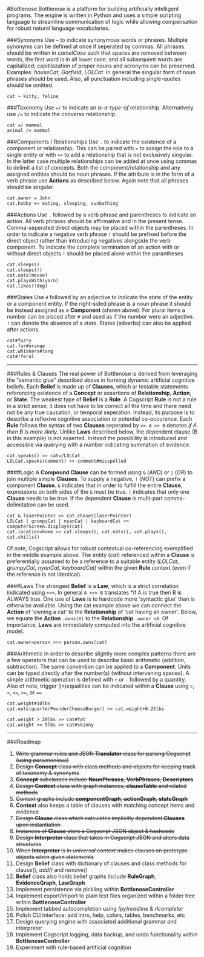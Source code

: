 #Bottlenose
Bottlenose is a platform for building artificially intelligent programs. The engine is written in Python and uses a simple scripting language to streamline communication of logic while allowing compensation for robust natural language vocabularies.

###Synonyms
Use `~` to indicate synonymous words or phrases. Multiple synonyms can be defined at once if seperated by commas. All phrases should be written in *camelCase* such that spaces are removed between words, the first word is in all lower case, and all subsequent words are capitalized; capitilazation of proper nouns and acronyms can be preserved. Examples: *houseCat*, *Garfield*, *LOLCat*. In general the singular form of noun phrases should be used. Also, all punctuation including single-quotes should be omitted.
```
cat ~ kitty, feline
```

###Taxonomy
Use `=/` to indicate an *is-a-type-of* relationship. Alternatively use `/=` to indicate the converse relationship. 
```
cat =/ mammal
animal /= mammal
```

###Components / Relationships
Use `.` to indicate the existence of a component or relationship. This can be paired with `=` to assign the role to a single entity or with `+=` to add a relationship that is not exclusively singular. In the latter case multiple relationships can be added at once using commas to delimit a list of concepts. Both the component/relationship and any assigned entities should be noun phrases. If the attribute is in the form of a verb phrase use **Actions** as described below. Again note that all phrases should be singular.
```
cat.owner = John
cat.hobby += eating, sleeping, sunbathing
```

###Actions
Use `.` followed by a verb phrase and parentheses to indicate an action. All verb phrases should be affirmative and in the present tense. Comma-seperated direct objects may be placed within the parentheses. In order to indicate a negative verb phrase `!` should be prefixed before the direct object rather than introducing negatives alongside the verb component. To indicate the complete termination of an action with or without direct objects `!` should be placed alone within the parantheses
```
cat.sleeps()
cat.sleeps(!)
cat.eats(mouse)
cat.playsWith(yarn)
cat.likes(!dog)
```

###States
Use `#` followed by an adjective to indicate the state of the entity or a component entity. If the right-sided phrase is a noun phrase it should be instead assigned as a **Component** (shown above). For plural items a number can be placed after `#` and used as if the number were an adjective. `!` can denote the absence of a state. States (adverbs) can also be applied after actions.
```
cat#furry
cat.fur#orange
cat.whiskers#long
cat#!feral
```

---
###Rules & Clauses
The real power of Bottlenose is derived from leveraging the "semantic glue" described above in forming dynamic artificial cognitive beliefs. Each **Belief** is made up of **Clauses**, which ar testable statements referencing existence of a **Concept** or assertions of **Relationship**, **Action**, or **State**. The weakest type of **Belief** is a **Rule**. A Cogscript **Rule** is not a rule in a  strict sense; it does not have to be correct all the time and there need not be any true causation, or temporal seperation. Instead, its purpose is to describe a reflexive cognitive association or potential co-occurence. Each **Rule** follows the syntax of two **Clauses** seperated by `>>`. `A >> B` denotes *if A then B is more likely*. Unlike **Laws** described below, the dependent clause (B in this example) is not asserted. Instead the possibility is introduced and accessible via querying with a number indicating summation of evidence.
```
cat.speaks() >> cat=/LOLCat
LOLCat.speaks(comment) >> comment#misspelled
```

####Logic
A **Compound Clause** can be formed using `&` (*AND*) or `|` (*OR*) to join multiple simple **Clauses**. To supply a negative, `!` (*NOT*) can prefix a component **Clause**. `&` indicates that in order to fulfill the entire **Clause**, expressions on both sides of the `&` must be true. `|` indicates that only one **Clause** needs to be true. If the dependent **Clause** is multi-part comma-delimitation can be used.
```
cat & laserPointer >> cat.chases(laserPointer)
LOLCat | grumpyCat | nyanCat | keyboardCat >> computerScreen.displays(cat)
cat.location=home >> cat.sleeps(), cat.eats(), cat.plays(), cat.chills()
```

Of note, Cogscript allows for robust contextual co-referencing exemplified in the middle example above. The entity (*cat*) referenced within a **Clause** is preferentially assumed to be a reference to a suitable entity (*LOLCat, grumpyCat, nyanCat, keyboardCat*) within the given **Rule** context (even if the reference is not identical).

####Laws
The strongest **Belief** is a **Law**, which is a strict correlation indicated using `>>>`. In general `A >>> B` translates *if A is true then B is ALWAYS true. One use of **Laws** is to hardcode more 'syntactic glue' than is otherwise available. Using the cat example above we can connect the **Action** of 'owning a cat' to the **Relationship** of 'cat having an owner'. Below, we equate the **Action** `.owns(X)` to the **Relationship** `.owner =X`. Of importance, **Laws** are immediately computed into the artificial cognitive model. 
```
cat.owner=person >>> person.owns(cat)
```

###Arithmetic
In order to describe slightly more complex patterns there are a few operators that can be used to describe basic arithmetic (addition, subtraction). The same convention can be applied to a **Component**. Units can be typed directly after the number(s) (without intervening spaces). A simple arithmetic operation is defined with `+` or `-` followed by a quantity. Also of note, trigger (in)equalities can be indicated within a **Clause** using `>`, `<`, `<=`, `>=`, or `==`. 
```
cat.weight#10lbs
cat.eats(quarterPounderCheeseBurger) >> cat.weight+0.25lbs

cat.weight > 20lbs >> cat#fat
cat.weight <= 5lbs >> cat#skinny
```

---
###Roadmap

1. ~~Write grammar rules and JSON **Translator** class for parsing Cogscript (using *parsimonious*)~~
2. ~~Design **Concept** class with class methods and objects for keeping track of taxonomy & synonyms~~
3. ~~**Concept** subclasses include **NounPhrases**, **VerbPhrases**, **Descriptors**~~
4. ~~Design **Context** class with graph instances, **clauseTable** and related methods~~
5. ~~Context graphs include **componentGraph**, **actionGraph**, **stateGraph**~~
6. **Context** also keeps a table of clauses with matching concept items and evidence
7. ~~Design **Clause** class which calculates implicitly dependent **Clauses** upon instantiation~~
8. ~~Instances of **Clause** store a Cogscript JSON object & hashcode~~
9. ~~Design **Interpreter** class that takes in Cogscript JSON and alters data structures~~
10. ~~When **Interpreter** is in *universal context* makes clauses on prototype objects when given statements~~
11. Design **Belief** class with dictionary of clauses and class methods for clause(), *add()* and *remove()*
12. **Belief** class also holds belief graphs include **RuleGraph**, **EvidenceGraph**, **LawGraph**
13. Implement persistence via pickling within **BottlenoseController**
14. Implement export/import to plain text files organized within a folder tree within **BottlenoseController**
15. Implement tabbed autocompletion using *(py)readline* & *rlcompleter*
16. Polish CLI interface: add intro, help, colors, tables, benchmarks, etc
17. Design querying engine with associated additional grammar and interpreter 
18. Implement Cogscript logging, data backup, and undo functionality within **BottlenoseController**
19. Experiment with rule-based artificial cognition
